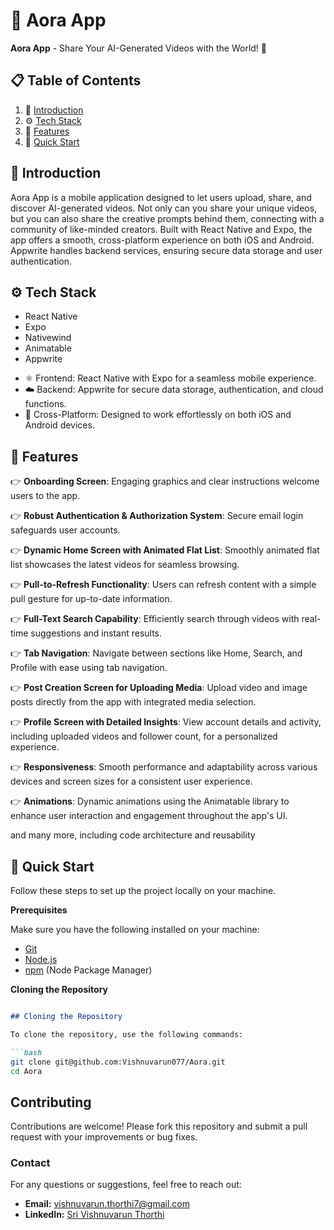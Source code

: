 # 🚀 Aora App

**Aora App** - Share Your AI-Generated Videos with the World! 🎥

## 📋 <a name="table">Table of Contents</a>

1. 🤖 [Introduction](#introduction)
2. ⚙️ [Tech Stack](#tech-stack)
3. 🔋 [Features](#features)
4. 🤸 [Quick Start](#quick-start)


## 🤖 Introduction

Aora App is a mobile application designed to let users upload, share, and discover AI-generated videos. Not only can you share your unique videos, but you can also share the creative prompts behind them, connecting with a community of like-minded creators. Built with React Native and Expo, the app offers a smooth, cross-platform experience on both iOS and Android. Appwrite handles backend services, ensuring secure data storage and user authentication.

## ⚙️ Tech Stack

- React Native
- Expo
- Nativewind
- Animatable
- Appwrite

* ⚛️ Frontend: React Native with Expo for a seamless mobile experience.
* ☁️ Backend: Appwrite for secure data storage, authentication, and cloud functions.
* 📱 Cross-Platform: Designed to work effortlessly on both iOS and Android devices.

## 🔋 Features

👉 **Onboarding Screen**: Engaging graphics and clear instructions welcome users to the app.

👉 **Robust Authentication & Authorization System**: Secure email login safeguards user accounts.

👉 **Dynamic Home Screen with Animated Flat List**: Smoothly animated flat list showcases the latest videos for seamless browsing.

👉 **Pull-to-Refresh Functionality**: Users can refresh content with a simple pull gesture for up-to-date information.

👉 **Full-Text Search Capability**: Efficiently search through videos with real-time suggestions and instant results.

👉 **Tab Navigation**: Navigate between sections like Home, Search, and Profile with ease using tab navigation.

👉 **Post Creation Screen for Uploading Media**: Upload video and image posts directly from the app with integrated media selection.

👉 **Profile Screen with Detailed Insights**: View account details and activity, including uploaded videos and follower count, for a personalized experience.

👉 **Responsiveness**: Smooth performance and adaptability across various devices and screen sizes for a consistent user experience.

👉 **Animations**: Dynamic animations using the Animatable library to enhance user interaction and engagement throughout the app's UI.

and many more, including code architecture and reusability 

## 🤸 Quick Start

Follow these steps to set up the project locally on your machine.

**Prerequisites**

Make sure you have the following installed on your machine:

- [Git](https://git-scm.com/)
- [Node.js](https://nodejs.org/en)
- [npm](https://www.npmjs.com/) (Node Package Manager)

**Cloning the Repository**

<!-- ```bash
git clone git@github.com:Vishnuvarun077/Aora.git
cd Aora
## Contributing

Contributions are welcome! Please fork this repository and submit a pull request with your improvements or bug fixes.

### Contact

For any questions or suggestions, feel free to reach out:

- **Email:** [vishnuvarun.thorthi7@gmail.com](mailto:vishnuvarun.thorthi7@gmail.com)
- **LinkedIn:** [Sri Vishnuvarun Thorthi](https://www.linkedin.com/in/sri-vishnuvarun-thorthi/) -->



```markdown

## Cloning the Repository

To clone the repository, use the following commands:

```bash
git clone git@github.com:Vishnuvarun077/Aora.git
cd Aora
```

## Contributing

Contributions are welcome! Please fork this repository and submit a pull request with your improvements or bug fixes.

### Contact

For any questions or suggestions, feel free to reach out:

- **Email:** [vishnuvarun.thorthi7@gmail.com](mailto:vishnuvarun.thorthi7@gmail.com)
- **LinkedIn:** [Sri Vishnuvarun Thorthi](https://www.linkedin.com/in/sri-vishnuvarun-thorthi/)
```
